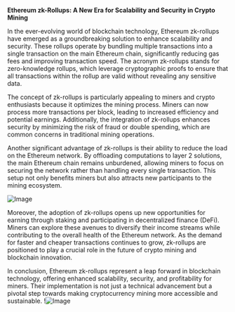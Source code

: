 **Ethereum zk-Rollups: A New Era for Scalability and Security in Crypto Mining**

In the ever-evolving world of blockchain technology, Ethereum zk-rollups have emerged as a groundbreaking solution to enhance scalability and security. These rollups operate by bundling multiple transactions into a single transaction on the main Ethereum chain, significantly reducing gas fees and improving transaction speed. The acronym zk-rollups stands for zero-knowledge rollups, which leverage cryptographic proofs to ensure that all transactions within the rollup are valid without revealing any sensitive data.

The concept of zk-rollups is particularly appealing to miners and crypto enthusiasts because it optimizes the mining process. Miners can now process more transactions per block, leading to increased efficiency and potential earnings. Additionally, the integration of zk-rollups enhances security by minimizing the risk of fraud or double spending, which are common concerns in traditional mining operations.

Another significant advantage of zk-rollups is their ability to reduce the load on the Ethereum network. By offloading computations to layer 2 solutions, the main Ethereum chain remains unburdened, allowing miners to focus on securing the network rather than handling every single transaction. This setup not only benefits miners but also attracts new participants to the mining ecosystem.

![Image](https://github.com/user-attachments/assets/b6e7b7a2-655e-4d44-8baa-20c566a3cb65)

Moreover, the adoption of zk-rollups opens up new opportunities for earning through staking and participating in decentralized finance (DeFi). Miners can explore these avenues to diversify their income streams while contributing to the overall health of the Ethereum network. As the demand for faster and cheaper transactions continues to grow, zk-rollups are positioned to play a crucial role in the future of crypto mining and blockchain innovation.

In conclusion, Ethereum zk-rollups represent a leap forward in blockchain technology, offering enhanced scalability, security, and profitability for miners. Their implementation is not just a technical advancement but a pivotal step towards making cryptocurrency mining more accessible and sustainable. !![Image](https://github.com/user-attachments/assets/b6e7b7a2-655e-4d44-8baa-20c566a3cb65)